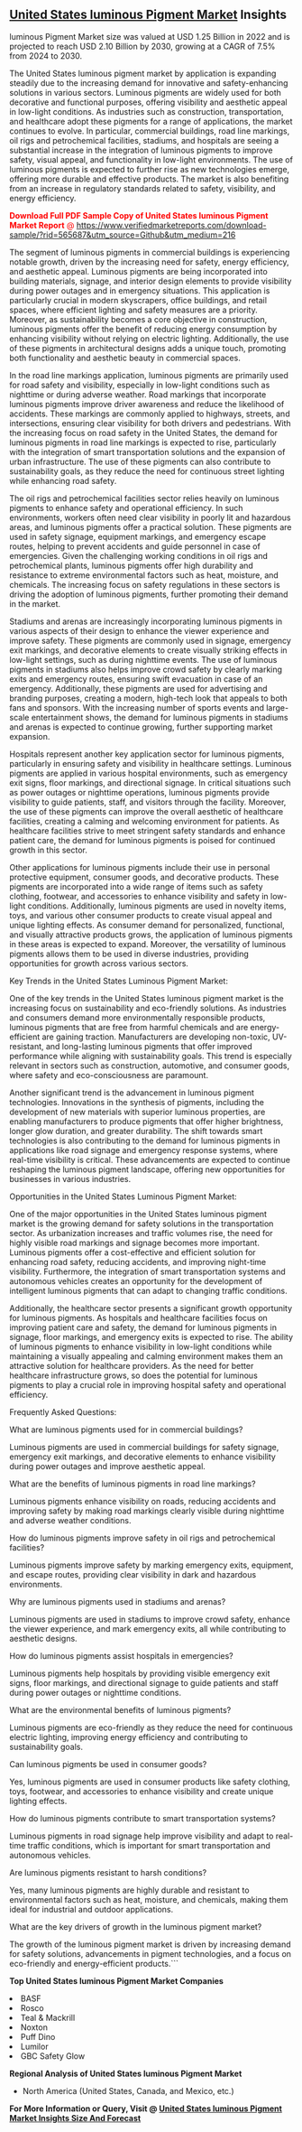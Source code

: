 <h2><a href="https://www.verifiedmarketreports.com/download-sample/?rid=565687&amp;utm_source=Github&amp;utm_medium=216" target="_blank">United States luminous Pigment Market</a> Insights</h2><p>luminous Pigment Market size was valued at USD 1.25 Billion in 2022 and is projected to reach USD 2.10 Billion by 2030, growing at a CAGR of 7.5% from 2024 to 2030.</p><p><p>The United States luminous pigment market by application is expanding steadily due to the increasing demand for innovative and safety-enhancing solutions in various sectors. Luminous pigments are widely used for both decorative and functional purposes, offering visibility and aesthetic appeal in low-light conditions. As industries such as construction, transportation, and healthcare adopt these pigments for a range of applications, the market continues to evolve. In particular, commercial buildings, road line markings, oil rigs and petrochemical facilities, stadiums, and hospitals are seeing a substantial increase in the integration of luminous pigments to improve safety, visual appeal, and functionality in low-light environments. The use of luminous pigments is expected to further rise as new technologies emerge, offering more durable and effective products. The market is also benefiting from an increase in regulatory standards related to safety, visibility, and energy efficiency. <p><span class=""><span style="color: #ff0000;"><strong>Download Full PDF Sample Copy of United States luminous Pigment Market Report</strong> @ </span><a href="https://www.verifiedmarketreports.com/download-sample/?rid=565687&amp;utm_source=Github&amp;utm_medium=216" target="_blank">https://www.verifiedmarketreports.com/download-sample/?rid=565687&amp;utm_source=Github&amp;utm_medium=216</a></span></p><p>The segment of luminous pigments in commercial buildings is experiencing notable growth, driven by the increasing need for safety, energy efficiency, and aesthetic appeal. Luminous pigments are being incorporated into building materials, signage, and interior design elements to provide visibility during power outages and in emergency situations. This application is particularly crucial in modern skyscrapers, office buildings, and retail spaces, where efficient lighting and safety measures are a priority. Moreover, as sustainability becomes a core objective in construction, luminous pigments offer the benefit of reducing energy consumption by enhancing visibility without relying on electric lighting. Additionally, the use of these pigments in architectural designs adds a unique touch, promoting both functionality and aesthetic beauty in commercial spaces.<p>In the road line markings application, luminous pigments are primarily used for road safety and visibility, especially in low-light conditions such as nighttime or during adverse weather. Road markings that incorporate luminous pigments improve driver awareness and reduce the likelihood of accidents. These markings are commonly applied to highways, streets, and intersections, ensuring clear visibility for both drivers and pedestrians. With the increasing focus on road safety in the United States, the demand for luminous pigments in road line markings is expected to rise, particularly with the integration of smart transportation solutions and the expansion of urban infrastructure. The use of these pigments can also contribute to sustainability goals, as they reduce the need for continuous street lighting while enhancing road safety.<p>The oil rigs and petrochemical facilities sector relies heavily on luminous pigments to enhance safety and operational efficiency. In such environments, workers often need clear visibility in poorly lit and hazardous areas, and luminous pigments offer a practical solution. These pigments are used in safety signage, equipment markings, and emergency escape routes, helping to prevent accidents and guide personnel in case of emergencies. Given the challenging working conditions in oil rigs and petrochemical plants, luminous pigments offer high durability and resistance to extreme environmental factors such as heat, moisture, and chemicals. The increasing focus on safety regulations in these sectors is driving the adoption of luminous pigments, further promoting their demand in the market.<p>Stadiums and arenas are increasingly incorporating luminous pigments in various aspects of their design to enhance the viewer experience and improve safety. These pigments are commonly used in signage, emergency exit markings, and decorative elements to create visually striking effects in low-light settings, such as during nighttime events. The use of luminous pigments in stadiums also helps improve crowd safety by clearly marking exits and emergency routes, ensuring swift evacuation in case of an emergency. Additionally, these pigments are used for advertising and branding purposes, creating a modern, high-tech look that appeals to both fans and sponsors. With the increasing number of sports events and large-scale entertainment shows, the demand for luminous pigments in stadiums and arenas is expected to continue growing, further supporting market expansion.<p>Hospitals represent another key application sector for luminous pigments, particularly in ensuring safety and visibility in healthcare settings. Luminous pigments are applied in various hospital environments, such as emergency exit signs, floor markings, and directional signage. In critical situations such as power outages or nighttime operations, luminous pigments provide visibility to guide patients, staff, and visitors through the facility. Moreover, the use of these pigments can improve the overall aesthetic of healthcare facilities, creating a calming and welcoming environment for patients. As healthcare facilities strive to meet stringent safety standards and enhance patient care, the demand for luminous pigments is poised for continued growth in this sector.<p>Other applications for luminous pigments include their use in personal protective equipment, consumer goods, and decorative products. These pigments are incorporated into a wide range of items such as safety clothing, footwear, and accessories to enhance visibility and safety in low-light conditions. Additionally, luminous pigments are used in novelty items, toys, and various other consumer products to create visual appeal and unique lighting effects. As consumer demand for personalized, functional, and visually attractive products grows, the application of luminous pigments in these areas is expected to expand. Moreover, the versatility of luminous pigments allows them to be used in diverse industries, providing opportunities for growth across various sectors.<p>Key Trends in the United States Luminous Pigment Market:<p>One of the key trends in the United States luminous pigment market is the increasing focus on sustainability and eco-friendly solutions. As industries and consumers demand more environmentally responsible products, luminous pigments that are free from harmful chemicals and are energy-efficient are gaining traction. Manufacturers are developing non-toxic, UV-resistant, and long-lasting luminous pigments that offer improved performance while aligning with sustainability goals. This trend is especially relevant in sectors such as construction, automotive, and consumer goods, where safety and eco-consciousness are paramount.<p>Another significant trend is the advancement in luminous pigment technologies. Innovations in the synthesis of pigments, including the development of new materials with superior luminous properties, are enabling manufacturers to produce pigments that offer higher brightness, longer glow duration, and greater durability. The shift towards smart technologies is also contributing to the demand for luminous pigments in applications like road signage and emergency response systems, where real-time visibility is critical. These advancements are expected to continue reshaping the luminous pigment landscape, offering new opportunities for businesses in various industries.<p>Opportunities in the United States Luminous Pigment Market:<p>One of the major opportunities in the United States luminous pigment market is the growing demand for safety solutions in the transportation sector. As urbanization increases and traffic volumes rise, the need for highly visible road markings and signage becomes more important. Luminous pigments offer a cost-effective and efficient solution for enhancing road safety, reducing accidents, and improving night-time visibility. Furthermore, the integration of smart transportation systems and autonomous vehicles creates an opportunity for the development of intelligent luminous pigments that can adapt to changing traffic conditions.<p>Additionally, the healthcare sector presents a significant growth opportunity for luminous pigments. As hospitals and healthcare facilities focus on improving patient care and safety, the demand for luminous pigments in signage, floor markings, and emergency exits is expected to rise. The ability of luminous pigments to enhance visibility in low-light conditions while maintaining a visually appealing and calming environment makes them an attractive solution for healthcare providers. As the need for better healthcare infrastructure grows, so does the potential for luminous pigments to play a crucial role in improving hospital safety and operational efficiency.<p>Frequently Asked Questions:<p>What are luminous pigments used for in commercial buildings? <p>Luminous pigments are used in commercial buildings for safety signage, emergency exit markings, and decorative elements to enhance visibility during power outages and improve aesthetic appeal.<p>What are the benefits of luminous pigments in road line markings? <p>Luminous pigments enhance visibility on roads, reducing accidents and improving safety by making road markings clearly visible during nighttime and adverse weather conditions.<p>How do luminous pigments improve safety in oil rigs and petrochemical facilities? <p>Luminous pigments improve safety by marking emergency exits, equipment, and escape routes, providing clear visibility in dark and hazardous environments.<p>Why are luminous pigments used in stadiums and arenas? <p>Luminous pigments are used in stadiums to improve crowd safety, enhance the viewer experience, and mark emergency exits, all while contributing to aesthetic designs.<p>How do luminous pigments assist hospitals in emergencies? <p>Luminous pigments help hospitals by providing visible emergency exit signs, floor markings, and directional signage to guide patients and staff during power outages or nighttime conditions.<p>What are the environmental benefits of luminous pigments? <p>Luminous pigments are eco-friendly as they reduce the need for continuous electric lighting, improving energy efficiency and contributing to sustainability goals.<p>Can luminous pigments be used in consumer goods? <p>Yes, luminous pigments are used in consumer products like safety clothing, toys, footwear, and accessories to enhance visibility and create unique lighting effects.<p>How do luminous pigments contribute to smart transportation systems? <p>Luminous pigments in road signage help improve visibility and adapt to real-time traffic conditions, which is important for smart transportation and autonomous vehicles.<p>Are luminous pigments resistant to harsh conditions? <p>Yes, many luminous pigments are highly durable and resistant to environmental factors such as heat, moisture, and chemicals, making them ideal for industrial and outdoor applications.<p>What are the key drivers of growth in the luminous pigment market? <p>The growth of the luminous pigment market is driven by increasing demand for safety solutions, advancements in pigment technologies, and a focus on eco-friendly and energy-efficient products.```</p><p><strong>Top United States luminous Pigment Market Companies</strong></p><div data-test-id=""><p><li>BASF</li><li> Rosco</li><li> Teal & Mackrill</li><li> Noxton</li><li> Puff Dino</li><li> Lumilor</li><li> GBC Safety Glow</li></p><div><strong>Regional Analysis of&nbsp;United States luminous Pigment Market</strong></div><ul><li dir="ltr"><p dir="ltr">North America&nbsp;(United States, Canada, and Mexico, etc.)</p></li></ul><p><strong>For More Information or Query, Visit @&nbsp;</strong><strong><a href="https://www.verifiedmarketreports.com/product/luminous-pigment-market-size-and-forecast/?utm_source=Github&amp;utm_medium=216" target="_blank">United States luminous Pigment Market Insights Size And Forecast</a></strong></p></div>
